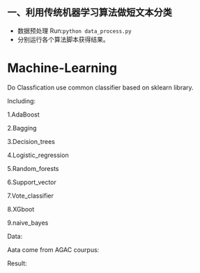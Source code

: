 ## 一、利用传统机器学习算法做短文本分类
+ 数据预处理
Run:```python data_process.py```
+ 分别运行各个算法脚本获得结果。
# Machine-Learning

Do Classfication use common classifier based on sklearn library.

Including:

1.AdaBoost

2.Bagging

3.Decision_trees

4.Logistic_regression

5.Random_forests

6.Support_vector

7.Vote_classifier

8.XGboot

9.naive_bayes

Data:

Aata come from AGAC courpus:



Result:

